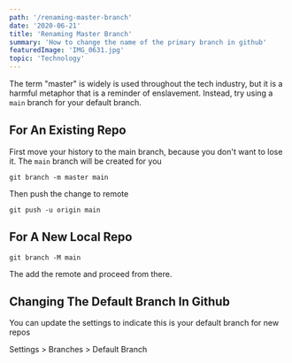 ```yaml
---
path: '/renaming-master-branch'
date: '2020-06-21'
title: 'Renaming Master Branch'
summary: 'How to change the name of the primary branch in github'
featuredImage: 'IMG_0631.jpg'
topic: 'Technology'
---
```


The term "master" is widely is used throughout the tech industry, but it is a harmful metaphor that is a reminder of enslavement. Instead, try using a `main` branch for your default branch.

## For An Existing Repo

First move your history to the main branch, because you don't want to lose it.
The `main` branch will be created for you

```
git branch -m master main
```

Then push the change to remote

```
git push -u origin main
```

## For A New Local Repo

```
git branch -M main
```

The add the remote and proceed from there.

## Changing The Default Branch In Github

You can update the settings to indicate this is your default branch for new repos

Settings > Branches > Default Branch
